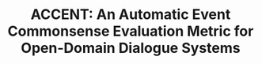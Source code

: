---
layout: default
title: 'ACCENT: An Automatic Event Commonsense Evaluation Metric for Open-Domain Dialogue Systems'
authors: Sarik Ghazarian*, <strong>Yijia Shao</strong>*, Rujun Han, Aram Galstyan, Nanyun Peng
publication: Will appear in ACL 2023. (also presented in <a href="https://socalnlp.github.io/symp22/index.html">SoCal NLP Symposium 2022</a>)
year: 2023.4
sticky: false
pdf: 'https://arxiv.org/abs/2305.07797'
code: 'https://github.com/PlusLabNLP/ACCENT'
official_link: 'https://aclanthology.org/2023.acl-long.241/'
---
